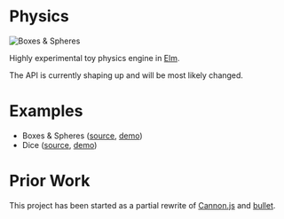 # Physics

![Boxes & Spheres](https://raw.githubusercontent.com/w0rm/elm-physics/master/examples/spheres.gif)

Highly experimental toy physics engine in [Elm](http://elm-lang.org/).

The API is currently shaping up and will be most likely changed.

# Examples

* Boxes & Spheres ([source](https://github.com/w0rm/elm-physics/tree/master/examples/Spheres.elm), [demo](https://unsoundscapes.com/elm-physics/examples/spheres/))
* Dice ([source](https://github.com/w0rm/elm-dice), [demo](https://unsoundscapes.itch.io/dice))

# Prior Work

This project has been started as a partial rewrite of [Cannon.js](https://github.com/schteppe/cannon.js) and [bullet](https://github.com/bulletphysics/bullet3).
